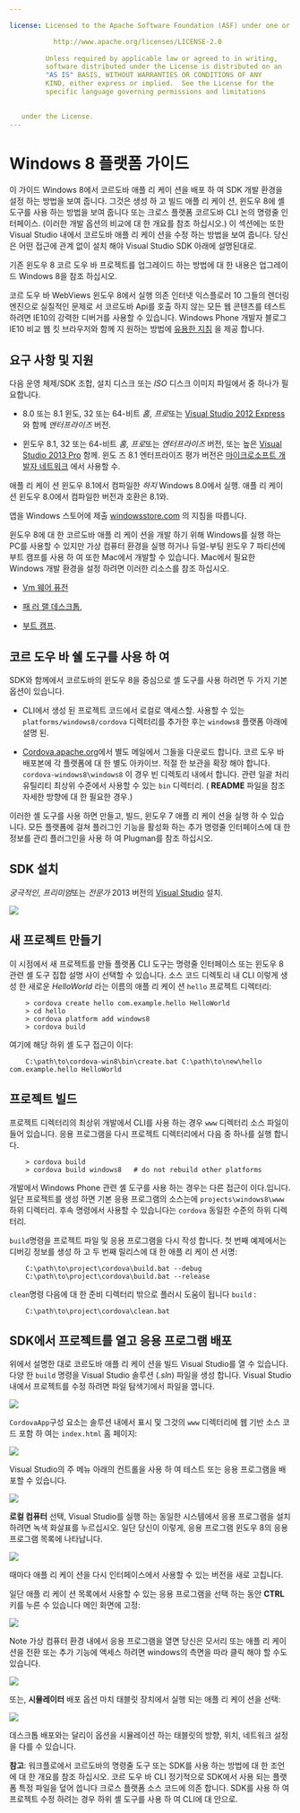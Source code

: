 ```yaml
---

license: Licensed to the Apache Software Foundation (ASF) under one or more contributor license agreements. See the NOTICE file distributed with this work for additional information regarding copyright ownership. The ASF licenses this file to you under the Apache License, Version 2.0 (the "License"); you may not use this file except in compliance with the License. You may obtain a copy of the License at

           http://www.apache.org/licenses/LICENSE-2.0
    
         Unless required by applicable law or agreed to in writing,
         software distributed under the License is distributed on an
         "AS IS" BASIS, WITHOUT WARRANTIES OR CONDITIONS OF ANY
         KIND, either express or implied.  See the License for the
         specific language governing permissions and limitations
    

   under the License.
---
```


# Windows 8 플랫폼 가이드

이 가이드 Windows 8에서 코르도바 애플 리 케이 션을 배포 하 여 SDK 개발 환경을 설정 하는 방법을 보여 줍니다. 그것은 생성 하 고 빌드 애플 리 케이 션, 윈도우 8에 셸 도구를 사용 하는 방법을 보여 줍니다 또는 크로스 플랫폼 코르도바 CLI 논의 명령줄 인터페이스. (이러한 개발 옵션의 비교에 대 한 개요를 참조 하십시오.) 이 섹션에는 또한 Visual Studio 내에서 코르도바 애플 리 케이 션을 수정 하는 방법을 보여 줍니다. 당신은 어떤 접근에 관계 없이 설치 해야 Visual Studio SDK 아래에 설명된대로.

기존 윈도우 8 코르 도우 바 프로젝트를 업그레이드 하는 방법에 대 한 내용은 업그레이드 Windows 8을 참조 하십시오.

코르 도우 바 WebViews 윈도우 8에서 실행 의존 인터넷 익스플로러 10 그들의 렌더링 엔진으로 실질적인 문제로 서 코르도바 Api를 호출 하지 않는 모든 웹 콘텐츠를 테스트 하려면 IE10의 강력한 디버거를 사용할 수 있습니다. Windows Phone 개발자 블로그 IE10 비교 웹 킷 브라우저와 함께 지 원하는 방법에 [유용한 지침][1] 을 제공 합니다.

 [1]: http://blogs.windows.com/windows_phone/b/wpdev/archive/2012/11/15/adapting-your-webkit-optimized-site-for-internet-explorer-10.aspx

## 요구 사항 및 지원

다음 운영 체제/SDK 조합, 설치 디스크 또는 *ISO* 디스크 이미지 파일에서 중 하나가 필요합니다.

*   8.0 또는 8.1 윈도, 32 또는 64-비트 *홈*, *프로*또는 [Visual Studio 2012 Express][2] 와 함께 *엔터프라이즈* 버전.

*   윈도우 8.1, 32 또는 64-비트 *홈*, *프로*또는 *엔터프라이즈* 버전, 또는 높은 [Visual Studio 2013 Pro][2] 함께. 윈도 즈 8.1 엔터프라이즈 평가 버전은 [마이크로소프트 개발자 네트워크][3] 에서 사용할 수.

 [2]: http://www.visualstudio.com/downloads
 [3]: http://msdn.microsoft.com/en-US/evalcenter/jj554510

애플 리 케이 션 윈도우 8.1에서 컴파일한 *하지* Windows 8.0에서 실행. 애플 리 케이 션 윈도우 8.0에서 컴파일한 버전과 호환은 8.1와.

<!-- 64-bit necessary? Pro necessary? ELSE still recommended for parallel WP dev -->

앱을 Windows 스토어에 제출 [windowsstore.com][4] 의 지침을 따릅니다.

 [4]: http://www.windowsstore.com/

<!-- true? -->

윈도우 8에 대 한 코르도바 애플 리 케이 션을 개발 하기 위해 Windows를 실행 하는 PC를 사용할 수 있지만 가상 컴퓨터 환경을 실행 하거나 듀얼-부팅 윈도우 7 파티션에 부트 캠프를 사용 하 여 또한 Mac에서 개발할 수 있습니다. Mac에서 필요한 Windows 개발 환경을 설정 하려면 이러한 리소스를 참조 하십시오.

*   [Vm 웨어 퓨전][5]

*   [패 러 랠 데스크톱][6],

*   [부트 캠프][7].

 [5]: http://msdn.microsoft.com/en-US/library/windows/apps/jj945426
 [6]: http://msdn.microsoft.com/en-US/library/windows/apps/jj945424
 [7]: http://msdn.microsoft.com/en-US/library/windows/apps/jj945423

## 코르 도우 바 쉘 도구를 사용 하 여

SDK와 함께에서 코르도바의 윈도우 8을 중심으로 셸 도구를 사용 하려면 두 가지 기본 옵션이 있습니다.

*   CLI에서 생성 된 프로젝트 코드에서 로컬로 액세스할. 사용할 수 있는 `platforms/windows8/cordova` 디렉터리를 추가한 후는 `windows8` 플랫폼 아래에 설명 된.

*   [Cordova.apache.org][8]에서 별도 메일에서 그들을 다운로드 합니다. 코르 도우 바 배포본에 각 플랫폼에 대 한 별도 아카이브. 적절 한 보관을 확장 해야 합니다. `cordova-windows8\windows8` 이 경우 빈 디렉토리 내에서 합니다. 관련 일괄 처리 유틸리티 최상위 수준에서 사용할 수 있는 `bin` 디렉터리. ( **README** 파일을 참조 자세한 방향에 대 한 필요한 경우.)

 [8]: http://cordova.apache.org

이러한 셸 도구를 사용 하면 만들고, 빌드, 윈도우 7 애플 리 케이 션을 실행 하 수 있습니다. 모든 플랫폼에 걸쳐 플러그인 기능을 활성화 하는 추가 명령줄 인터페이스에 대 한 정보를 관리 플러그인을 사용 하 여 Plugman를 참조 하십시오.

## SDK 설치

*궁극적인*, *프리미엄*또는 *전문가* 2013 버전의 [Visual Studio][2] 설치.

![][9]

 [9]: img/guide/platforms/win8/win8_installSDK.png

## 새 프로젝트 만들기

이 시점에서 새 프로젝트를 만들 플랫폼 CLI 도구는 명령줄 인터페이스 또는 윈도우 8 관련 셸 도구 집합 설명 사이 선택할 수 있습니다. 소스 코드 디렉토리 내 CLI 이렇게 생성 한 새로운 *HelloWorld* 라는 이름의 애플 리 케이 션 `hello` 프로젝트 디렉터리:

        > cordova create hello com.example.hello HelloWorld
        > cd hello
        > cordova platform add windows8
        > cordova build
    

여기에 해당 하위 셸 도구 접근이 이다:

        C:\path\to\cordova-win8\bin\create.bat C:\path\to\new\hello com.example.hello HelloWorld
    

## 프로젝트 빌드

프로젝트 디렉터리의 최상위 개발에서 CLI를 사용 하는 경우 `www` 디렉터리 소스 파일이 들어 있습니다. 응용 프로그램을 다시 프로젝트 디렉터리에서 다음 중 하나를 실행 합니다.

        > cordova build
        > cordova build windows8   # do not rebuild other platforms
    

개발에서 Windows Phone 관련 셸 도구를 사용 하는 경우는 다른 접근이 이다.입니다. 일단 프로젝트를 생성 하면 기본 응용 프로그램의 소스는에 `projects\windows8\www` 하위 디렉터리. 후속 명령에서 사용할 수 있습니다는 `cordova` 동일한 수준의 하위 디렉터리.

`build`명령을 프로젝트 파일 및 응용 프로그램을 다시 작성 합니다. 첫 번째 예제에서는 디버깅 정보를 생성 하 고 두 번째 릴리스에 대 한 애플 리 케이 션 서명:

        C:\path\to\project\cordova\build.bat --debug        
        C:\path\to\project\cordova\build.bat --release
    

`clean`명령 다음에 대 한 준비 디렉터리 밖으로 플러시 도움이 됩니다 `build` :

        C:\path\to\project\cordova\clean.bat
    

## SDK에서 프로젝트를 열고 응용 프로그램 배포

위에서 설명한 대로 코르도바 애플 리 케이 션을 빌드 Visual Studio를 열 수 있습니다. 다양 한 `build` 명령을 Visual Studio 솔루션 (*.sln*) 파일을 생성 합니다. Visual Studio 내에서 프로젝트를 수정 하려면 파일 탐색기에서 파일을 엽니다.

![][10]

 [10]: img/guide/platforms/win8/win8_sdk_openSLN.png

`CordovaApp`구성 요소는 솔루션 내에서 표시 및 그것의 `www` 디렉터리에 웹 기반 소스 코드 포함 하 여는 `index.html` 홈 페이지:

![][11]

 [11]: img/guide/platforms/win8/win8_sdk.png

Visual Studio의 주 메뉴 아래의 컨트롤을 사용 하 여 테스트 또는 응용 프로그램을 배포할 수 있습니다.

![][12]

 [12]: img/guide/platforms/win8/win8_sdk_deploy.png

**로컬 컴퓨터** 선택, Visual Studio를 실행 하는 동일한 시스템에서 응용 프로그램을 설치 하려면 녹색 화살표를 누르십시오. 일단 당신이 이렇게, 응용 프로그램 윈도우 8의 응용 프로그램 목록에 나타납니다.

![][13]

 [13]: img/guide/platforms/win8/win8_sdk_runApp.png

때마다 애플 리 케이 션을 다시 인터페이스에서 사용할 수 있는 버전을 새로 고칩니다.

일단 애플 리 케이 션 목록에서 사용할 수 있는 응용 프로그램을 선택 하는 동안 **CTRL** 키를 누른 수 있습니다 메인 화면에 고정:

![][14]

 [14]: img/guide/platforms/win8/win8_sdk_runHome.png

Note 가상 컴퓨터 환경 내에서 응용 프로그램을 열면 당신은 모서리 또는 애플 리 케이 션을 전환 또는 추가 기능에 액세스 하려면 windows의 측면을 따라 클릭 해야 할 수도 있습니다.

![][15]

 [15]: img/guide/platforms/win8/win8_sdk_run.png

또는, **시뮬레이터** 배포 옵션 마치 태블릿 장치에서 실행 되는 애플 리 케이 션을 선택:

![][16]

 [16]: img/guide/platforms/win8/win8_sdk_sim.png

데스크톱 배포와는 달리이 옵션을 시뮬레이션 하는 태블릿의 방향, 위치, 네트워크 설정을 다를 수 있습니다.

**참고**: 워크플로에서 코르도바의 명령줄 도구 또는 SDK를 사용 하는 방법에 대 한 조언에 대 한 개요를 참조 하십시오. 코르 도우 바 CLI 정기적으로 SDK에서 사용 되는 플랫폼 특정 파일을 덮어 씁니다 크로스 플랫폼 소스 코드에 의존 합니다. SDK를 사용 하 여 프로젝트 수정 하려는 경우 하위 셸 도구를 사용 하 여 CLI에 대 안으로.
